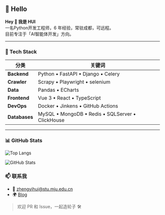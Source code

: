 ## 🙋 Hello


**Hey 👋 我是 HUI**  
一名Python开发工程师，6 年经验，常驻成都，可远程。  
目前专注于「AI智能体开发」方向。

---

### 🚀 Tech Stack

| 分类 | 关键词 |
|---|---|
| **Backend** | Python • FastAPI • Django • Celery |
| **Crawler** | Scrapy • Playwright • selenium |
| **Data** | Pandas • ECharts |
| **Frontend** | Vue 3 • React • TypeScript |
| **DevOps** | Docker • Jinkens • GitHub Actions |
| **Databases** | MySQL • MongoDB • Redis • SQLServer • ClickHouse|

---

### 📊 GitHub Stats

![Top Langs](https://github-readme-stats.vercel.app/api/top-langs/?username=HuiTurn&layout=compact&theme=onedark)

![GitHub Stats](https://github-readme-stats.vercel.app/api?username=HuiTurn&show_icons=true&theme=onedark)

### 📫 联系我

- 📧 zhengyihui@stu.mju.edu.cn
- 🌍 [Blog](https://www.cnblogs.com/HuiTurn)

> 欢迎 PR 和 Issue，一起造轮子 🛠️
